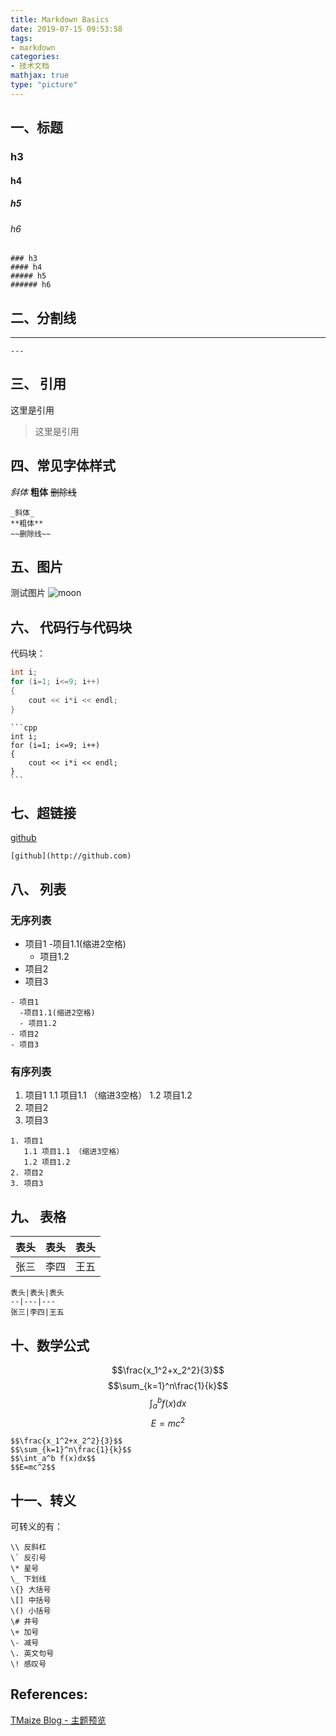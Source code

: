```yaml
---
title: Markdown Basics
date: 2019-07-15 09:53:58
tags:
- markdown
categories:
- 技术文档
mathjax: true
type: "picture"
---
```


## 一、标题

### h3
#### h4
##### h5
###### h6

```
### h3
#### h4
##### h5
###### h6
```

## 二、分割线
---

```
---
```

## 三、 引用

这里是引用

> 这里是引用

<!--more-->

## 四、常见字体样式

_斜体_
**粗体**
~~删除线~~

```
_斜体_
**粗体**
~~删除线~~
```

## 五、图片
测试图片
![moon](https://i.loli.net/2020/02/22/e85NALZaliucnsG.jpg)


## 六、 代码行与代码块

代码块：
```cpp
int i;
for (i=1; i<=9; i++)
{
    cout << i*i << endl;
}
```

````
```cpp
int i;
for (i=1; i<=9; i++)
{
    cout << i*i << endl;
}
```
````

## 七、超链接
[github](http://github.com)
```
[github](http://github.com)
```

## 八、 列表
### 无序列表
- 项目1
  -项目1.1(缩进2空格)
  - 项目1.2
- 项目2
- 项目3
```
- 项目1
  -项目1.1(缩进2空格)
  - 项目1.2
- 项目2
- 项目3
```

### 有序列表
1. 项目1
   1.1 项目1.1 （缩进3空格）
   1.2 项目1.2
2. 项目2
3. 项目3
```
1. 项目1
   1.1 项目1.1 （缩进3空格）
   1.2 项目1.2
2. 项目2
3. 项目3
```
## 九、 表格

表头|表头|表头
--|---|---
张三|李四|王五
```
表头|表头|表头
--|---|---
张三|李四|王五
```
## 十、数学公式
$$\frac{x_1^2+x_2^2}{3}$$
$$\sum_{k=1}^n\frac{1}{k}$$
$$\int_a^b f(x)dx$$
$$E=mc^2$$

```
$$\frac{x_1^2+x_2^2}{3}$$
$$\sum_{k=1}^n\frac{1}{k}$$
$$\int_a^b f(x)dx$$
$$E=mc^2$$
```
## 十一、转义
可转义的有：
```
\\ 反斜杠
\` 反引号
\* 星号
\_ 下划线
\{} 大括号
\[] 中括号
\() 小括号
\# 井号
\+ 加号
\- 减号
\. 英文句号
\! 感叹号
```



## References:
[TMaize Blog - 主题预览](http://blog.tmaize.net/posts/2015/01/01/%E4%B8%BB%E9%A2%98%E9%A2%84%E8%A7%88.html)

